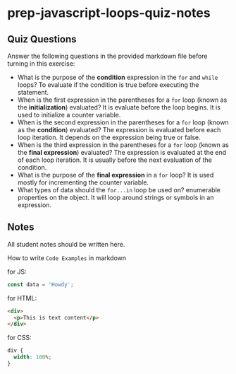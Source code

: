 # prep-javascript-loops-quiz-notes

## Quiz Questions

Answer the following questions in the provided markdown file before turning in this exercise:

- What is the purpose of the **condition** expression in the `for` and `while` loops?
  To evaluate if the condition is true before executing the statement.
- When is the first expression in the parentheses for a `for` loop (known as the **initialization**) evaluated?
  It is evaluate before the loop begins. It is used to initialize a counter variable.
- When is the second expression in the parentheses for a `for` loop (known as the **condition**) evaluated?
  The expression is evaluated before each loop iteration. It depends on the expression being true or false.
- When is the third expression in the parentheses for a `for` loop (known as the **final expression**) evaluated?
  The expression is evaluated at the end of each loop iteration. It is usually before the next evaluation of the condition.
- What is the purpose of the **final expression** in a `for` loop?
  It is used mostly for incrementing the counter variable.
- What types of data should the `for...in` loop be used on?
  enumerable properties on the object. It will loop around strings or symbols in an expression.

## Notes

All student notes should be written here.

How to write `Code Examples` in markdown

for JS:

```javascript
const data = 'Howdy';
```

for HTML:

```html
<div>
  <p>This is text content</p>
</div>
```

for CSS:

```css
div {
  width: 100%;
}
```
